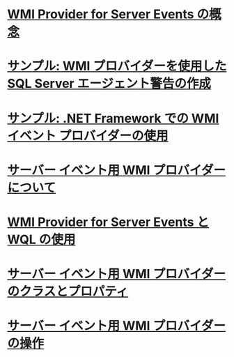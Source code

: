 # [WMI Provider for Server Events の概念](wmi-provider-for-server-events-concepts.md)

# [サンプル: WMI プロバイダーを使用した SQL Server エージェント警告の作成](sample-creating-a-sql-server-agent-alert-with-the-wmi-provider.md)
# [サンプル: .NET Framework での WMI イベント プロバイダーの使用](sample-using-the-wmi-event-provider-with-the-net-framework.md)
# [サーバー イベント用 WMI プロバイダーについて](understanding-the-wmi-provider-for-server-events.md)
# [WMI Provider for Server Events と WQL の使用](using-wql-with-the-wmi-provider-for-server-events.md)
# [サーバー イベント用 WMI プロバイダーのクラスとプロパティ](wmi-provider-for-server-events-classes-and-properties.md)
# [サーバー イベント用 WMI プロバイダーの操作](working-with-the-wmi-provider-for-server-events.md)
